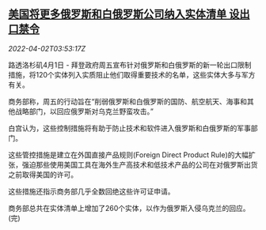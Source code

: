<!--1648872063000-->
[美国将更多俄罗斯和白俄罗斯公司纳入实体清单 设出口禁令](https://cn.reuters.com/article/us-ru-belarus-entity-list-0402-idCNKCS2LU044)
------

<div><i>2022-04-02T03:53:17Z</i></div><p>路透洛杉矶4月1日 - 拜登政府周五宣布针对俄罗斯和白俄罗斯的新一轮出口限制措施，将120个实体列入实质阻止他们取得重要技术的名单，这些实体大多与军方有关。</p><p>商务部称，周五的行动旨在“削弱俄罗斯和白俄罗斯的国防、航空航天、海事和其他战略部门，以回应俄罗斯对乌克兰野蛮攻击。”</p><p>白宫认为，这些控制措施将有助于防止技术和软件进入俄罗斯和白俄罗斯的军事部门。</p><p>这些管控措施是建立在外国直接产品规则(Foreign Direct Product Rule)的大幅扩张，强迫那些使用美国工具在海外生产高技术和低技术产品的公司在对俄罗斯出货之前取得美国的许可。</p><p>这些措施还指示商务部几乎全数回绝这些许可证申请。</p><p>商务部总共在实体清单上增加了260个实体，以作为俄罗斯入侵乌克兰的回应。(完)</p>
